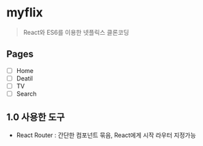 # myflix

> React와 ES6를 이용한 넷플릭스 클론코딩

## Pages

- [ ] Home
- [ ] Deatil
- [ ] TV
- [ ] Search

## 1.0 사용한 도구

- React Router : 간단한 컴포넌트 묶음, React에게 시작 라우터 지정가능
